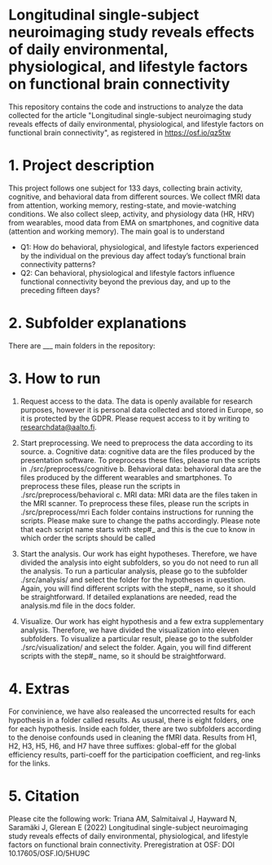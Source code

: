 # Longitudinal single-subject neuroimaging study reveals effects of daily environmental, physiological, and lifestyle factors on functional brain connectivity
This repository contains the code and instructions to analyze the data collected for the article "Longitudinal single-subject neuroimaging study reveals effects of daily environmental, physiological, and lifestyle factors on functional brain connectivity", as registered in https://osf.io/qz5tw

# 1. Project description
This project follows one subject for 133 days, collecting brain activity, cognitive, and behavioral data from different sources. We collect fMRI data from attention, working memory, resting-state, and movie-watching conditions. We also collect sleep, activity, and physiology data (HR, HRV) from wearables, mood data from EMA on smartphones, and cognitive data (attention and working memory). The main goal is to understand
- Q1: How do behavioral, physiological, and lifestyle factors experienced by the individual on the previous day affect today’s functional brain connectivity patterns? 
- Q2: Can behavioral, physiological and lifestyle factors influence functional connectivity beyond the previous day, and up to the preceding fifteen days? 

# 2. Subfolder explanations
There are ___ main folders in the repository:

# 3. How to run
1. Request access to the data. The data is openly available for research purposes, however it is personal data collected and stored in Europe, so it is protected by the GDPR. Please request access to it by writing to researchdata@aalto.fi.

2. Start preprocessing. We need to preprocess the data according to its source. 
  a. Cognitive data: cognitive data are the files produced by the presentation software. To preprocess these files, please run the scripts in ./src/preprocess/cognitive
  b. Behavioral data: behavioral data are the files produced by the different wearables and smartphones. To preprocess these files, please run the scripts in ./src/preprocess/behavioral
  c. MRI data: MRI data are the files taken in the MRI scanner. To preprocess these files, please run the scripts in ./src/preprocess/mri
Each folder contains instructions for running the scripts. Please make sure to change the paths accordingly. Please note that each script name starts with step#_ and this is the cue to know in which order the scripts should be called

3. Start the analysis. Our work has eight hypotheses. Therefore, we have divided the analysis into eight subfolders, so you do not need to run all the analysis. To run a particular analysis, please go to the subfolder ./src/analysis/ and select the folder for the hypotheses in question. Again, you will find different scripts with the step#_ name, so it should be straightforward. If detailed explanations are needed, read the analysis.md file in the docs folder.

4. Visualize. Our work has eight hypothesis and a few extra supplementary analysis. Therefore, we have divided the visualization into eleven subfolders. To visualize a particular result, please go to the subfolder ./src/visualization/ and select the folder. Again, you will find different scripts with the step#_ name, so it should be straightforward.

# 4. Extras
For convinience, we have also realeased the uncorrected results for each hypothesis in a folder called results. As ususal, there is eight folders, one for each hypothesis. Inside each folder, there are two subfolders according to the denoise confounds used in cleaning the fMRI data. Results from H1, H2, H3, H5, H6, and H7 have three suffixes: global-eff for the global efficiency results, parti-coeff for the participation coefficient, and reg-links for the links. 

# 5. Citation
Please cite the following work: Triana AM, Salmitaival J, Hayward N, Saramäki J, Glerean E (2022) Longitudinal single-subject neuroimaging study reveals effects of daily environmental, physiological, and lifestyle factors on functional brain connectivity. Preregistration at OSF: DOI 10.17605/OSF.IO/5HU9C
